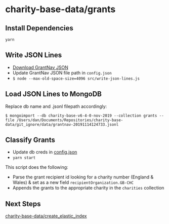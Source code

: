 # charity-base-data/grants

## Install Dependencies
```
yarn
```

## Write JSON Lines

* [Download GrantNav JSON](https://grantnav.threesixtygiving.org/developers)
* Update GrantNav JSON file path in `config.json`
* `$ node --max-old-space-size=4096 src/write-json-lines.js`

## Load JSON Lines to MongoDB

Replace db name and .jsonl filepath accordingly:

```
$ mongoimport --db charity-base-v6-4-0-nov-2019 --collection grants --file /Users/dan/Documents/Repositories/charity-base-data/git_ignore/data/grantnav-20191114124733.jsonl
```

## Classify Grants

* Update db creds in [config.json](./config.json)
* `yarn start`


This script does the following:
* Parse the grant recipient id looking for a charity number (England & Wales) & set as a new field `recipientOrganization.GB-CHC`
* Appends the grants to the appropriate charity in the `charities` collection

## Next Steps
[charity-base-data/create_elastic_index](../create_elastic_index)